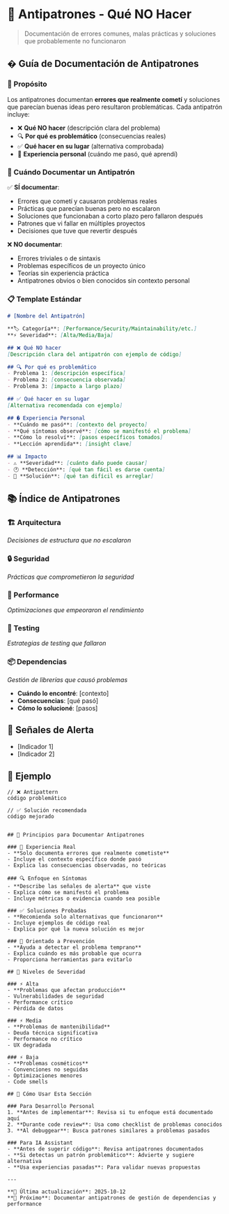 # 🔴 Antipatrones - Qué NO Hacer

> Documentación de errores comunes, malas prácticas y soluciones que probablemente no funcionaron

## � Guía de Documentación de Antipatrones

### 🎯 Propósito
Los antipatrones documentan **errores que realmente cometí** y soluciones que parecían buenas ideas pero resultaron problemáticas. Cada antipatrón incluye:
- ❌ **Qué NO hacer** (descripción clara del problema)
- 🔍 **Por qué es problemático** (consecuencias reales)
- ✅ **Qué hacer en su lugar** (alternativa comprobada)
- 💭 **Experiencia personal** (cuándo me pasó, qué aprendí)

### 📝 Cuándo Documentar un Antipatrón

✅ **SÍ documentar**:
- Errores que cometí y causaron problemas reales
- Prácticas que parecían buenas pero no escalaron
- Soluciones que funcionaban a corto plazo pero fallaron después
- Patrones que vi fallar en múltiples proyectos
- Decisiones que tuve que revertir después

❌ **NO documentar**:
- Errores triviales o de sintaxis
- Problemas específicos de un proyecto único
- Teorías sin experiencia práctica
- Antipatrones obvios o bien conocidos sin contexto personal

### 📋 Template Estándar
```markdown
# [Nombre del Antipatrón]

**🏷️ Categoría**: [Performance/Security/Maintainability/etc.]  
**⚡ Severidad**: [Alta/Media/Baja]

## ❌ Qué NO hacer
[Descripción clara del antipatrón con ejemplo de código]

## 🔍 Por qué es problemático
- Problema 1: [descripción específica]
- Problema 2: [consecuencia observada]
- Problema 3: [impacto a largo plazo]

## ✅ Qué hacer en su lugar
[Alternativa recomendada con ejemplo]

## � Experiencia Personal
- **Cuándo me pasó**: [contexto del proyecto]
- **Qué síntomas observé**: [cómo se manifestó el problema]
- **Cómo lo resolví**: [pasos específicos tomados]
- **Lección aprendida**: [insight clave]

## 📊 Impacto
- ⚠️ **Severidad**: [cuánto daño puede causar]
- 🕐 **Detección**: [qué tan fácil es darse cuenta]
- 🔧 **Solución**: [qué tan difícil es arreglar]
```

## 📚 Índice de Antipatrones

### 🏗️ Arquitectura
*Decisiones de estructura que no escalaron*

### 🔒 Seguridad  
*Prácticas que comprometieron la seguridad*

### 🚀 Performance
*Optimizaciones que empeoraron el rendimiento*

### 🧪 Testing
*Estrategias de testing que fallaron*

### 📦 Dependencias
*Gestión de librerías que causó problemas*
- **Cuándo lo encontré**: [contexto]
- **Consecuencias**: [qué pasó]
- **Cómo lo solucioné**: [pasos]

## 🚨 Señales de Alerta
- [Indicador 1]
- [Indicador 2]

## 📝 Ejemplo
```[lenguaje]
// ❌ Antipattern
código problemático

// ✅ Solución recomendada  
código mejorado
```
```

## 🎯 Principios para Documentar Antipatrones

### 💭 Experiencia Real
- **Solo documenta errores que realmente cometiste**
- Incluye el contexto específico donde pasó
- Explica las consecuencias observadas, no teóricas

### 🔍 Enfoque en Síntomas
- **Describe las señales de alerta** que viste
- Explica cómo se manifestó el problema
- Incluye métricas o evidencia cuando sea posible

### ✅ Soluciones Probadas
- **Recomienda solo alternativas que funcionaron**
- Incluye ejemplos de código real
- Explica por qué la nueva solución es mejor

### 🎯 Orientado a Prevención
- **Ayuda a detectar el problema temprano**
- Explica cuándo es más probable que ocurra
- Proporciona herramientas para evitarlo

## 🚨 Niveles de Severidad

### ⚡ Alta
- **Problemas que afectan producción**
- Vulnerabilidades de seguridad
- Performance crítico
- Pérdida de datos

### ⚡ Media  
- **Problemas de mantenibilidad**
- Deuda técnica significativa
- Performance no crítico
- UX degradada

### ⚡ Baja
- **Problemas cosméticos**
- Convenciones no seguidas
- Optimizaciones menores
- Code smells

## 🎯 Cómo Usar Esta Sección

### Para Desarrollo Personal
1. **Antes de implementar**: Revisa si tu enfoque está documentado aquí
2. **Durante code review**: Usa como checklist de problemas conocidos
3. **Al debuggear**: Busca patrones similares a problemas pasados

### Para IA Assistant
- **Antes de sugerir código**: Revisa antipatrones documentados
- **Si detectas un patrón problemático**: Advierte y sugiere alternativa
- **Usa experiencias pasadas**: Para validar nuevas propuestas

---

**📅 Última actualización**: 2025-10-12  
**🎯 Próximo**: Documentar antipatrones de gestión de dependencias y performance